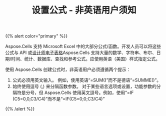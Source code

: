 ﻿---
title: 设置公式 - 非英语用户须知
type: docs
weight: 20
url: /zh/java/setting-formulas-notice-for-non-english-users/
---
{{% alert color="primary" %}} 

Aspose.Cells 支持 Microsoft Excel 中的大部分公式/函数。开发人员可以将这些公式与 API 或[设计师电子表格](/cells/zh/java/what-is-a-designer-spreadsheet/)Aspose.Cells 支持大量的数学、字符串、布尔、日期/时间、统计、数据库、查找和参考公式。应使用英语（美国）样式指定公式。

使用 Aspose.Cells 创建公式时，非英语用户必须遵循两个提示：

1. 公式必须用英文输入。
例如，使用英语“=SUM()”而不是德语“=SUMME()”。
1. 始终使用逗号 (,) 来分隔函数参数。
对于某些语言选项或设置，功能参数的分隔符是分号，但 Aspose.Cells 使用英文逗号。例如，使用“=IF (C5=0,0,C3/C4)”而不是“=IF(C5=0;0;C3/C4)”

{{% /alert %}}

